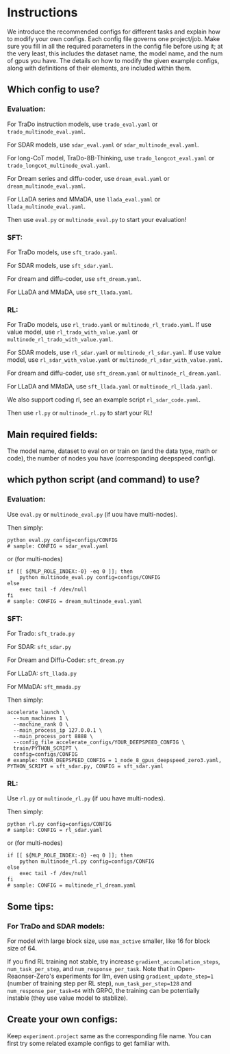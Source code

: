 # Instructions

We introduce the recommended configs for different tasks and explain how to modify your own configs. Each config file governs one project/job. Make sure you fill in all the required parameters in the config file before using it; at the very least, this includes the dataset name, the model name, and the num of gpus you have. The details on how to modify the given example configs, along with definitions of their elements, are included within them.



## Which config to use?


### Evaluation:

For TraDo instruction models, use `trado_eval.yaml` or `trado_multinode_eval.yaml`. 

For SDAR models, use `sdar_eval.yaml` or `sdar_multinode_eval.yaml`. 

For long-CoT model, TraDo-8B-Thinking, use `trado_longcot_eval.yaml` or `trado_longcot_multinode_eval.yaml`. 

For Dream series and diffu-coder, use `dream_eval.yaml` or `dream_multinode_eval.yaml`. 

For LLaDA series and MMaDA, use `llada_eval.yaml` or `llada_multinode_eval.yaml`.

Then use `eval.py` or `multinode_eval.py` to start your evaluation!

### SFT:

For TraDo models, use `sft_trado.yaml`. 

For SDAR models, use `sft_sdar.yaml`. 

For dream and diffu-coder, use `sft_dream.yaml`. 

For LLaDA and MMaDA, use `sft_llada.yaml`.

### RL:

For TraDo models, use `rl_trado.yaml` or `multinode_rl_trado.yaml`. 
If use value model, use `rl_trado_with_value.yaml` or `multinode_rl_trado_with_value.yaml`. 

For SDAR models, use `rl_sdar.yaml` or `multinode_rl_sdar.yaml`. 
If use value model, use `rl_sdar_with_value.yaml` or `multinode_rl_sdar_with_value.yaml`. 

For dream and diffu-coder, use `sft_dream.yaml` or `multinode_rl_dream.yaml`. 

For LLaDA and MMaDA, use `sft_llada.yaml` or `multinode_rl_llada.yaml`. 

We also support coding rl, see an example script `rl_sdar_code.yaml`.

Then use `rl.py` or `multinode_rl.py` to start your RL!


## Main required fields:

The model name, dataset to eval on or train on (and the data type, math or code),  the number of nodes you have (corresponding deepspeed config).


## which python script (and command) to use?

### Evaluation:

Use `eval.py` or `multinode_eval.py` (if uou have multi-nodes).

Then simply:
```
python eval.py config=configs/CONFIG
# sample: CONFIG = sdar_eval.yaml
```
or (for multi-nodes)
```
if [[ ${MLP_ROLE_INDEX:-0} -eq 0 ]]; then   
    python multinode_eval.py config=configs/CONFIG
else
    exec tail -f /dev/null
fi
# sample: CONFIG = dream_multinode_eval.yaml
```

### SFT:

For Trado: `sft_trado.py`

For SDAR: `sft_sdar.py`

For Dream and Diffu-Coder: `sft_dream.py`

For LLaDA: `sft_llada.py`

For MMaDA: `sft_mmada.py`

Then simply:
```
accelerate launch \
  --num_machines 1 \
  --machine_rank 0 \
  --main_process_ip 127.0.0.1 \
  --main_process_port 8888 \
  --config_file accelerate_configs/YOUR_DEEPSPEED_CONFIG \
  train/PYTHON_SCRIPT \
  config=configs/CONFIG
# example: YOUR_DEEPSPEED_CONFIG = 1_node_8_gpus_deepspeed_zero3.yaml, PYTHON_SCRIPT = sft_sdar.py, CONFIG = sft_sdar.yaml
```


### RL:

Use `rl.py` or `multinode_rl.py` (if uou have multi-nodes).

Then simply:
```
python rl.py config=configs/CONFIG
# sample: CONFIG = rl_sdar.yaml
```
or (for multi-nodes)
```
if [[ ${MLP_ROLE_INDEX:-0} -eq 0 ]]; then   
    python multinode_rl.py config=configs/CONFIG
else
    exec tail -f /dev/null
fi
# sample: CONFIG = multinode_rl_dream.yaml
```


## Some tips:

### For TraDo and SDAR models:

For model with large block size, use `max_active` smaller, like 16 for block size of 64.

If you find RL training not stable, try increase `gradient_accumulation_steps`, `num_task_per_step`, and `num_response_per_task`. Note that in Open-Reaonser-Zero's experiments for llm, even using `gradient_update_step=1` (number of training step per RL step), `num_task_per_step=128` and `num_response_per_task=64` with GRPO, the training can be potentially instable (they use value model to stablize).


## Create your own configs:

Keep `experiment.project` same as the corresponding file name. You can first try some related example configs to get familiar with.

